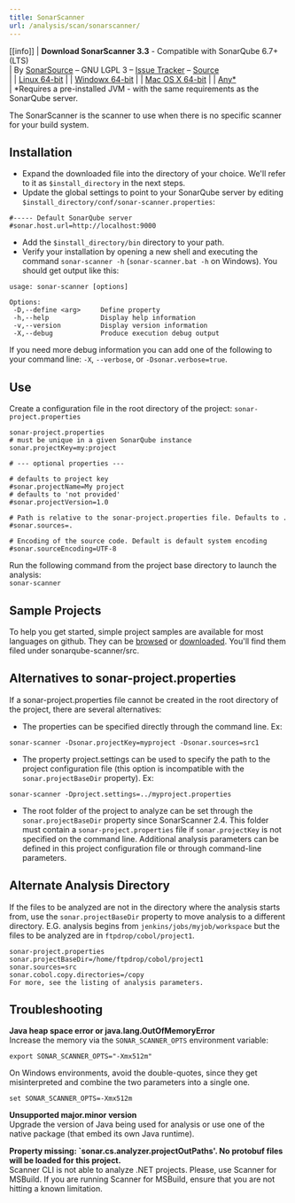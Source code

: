 ```yaml
---
title: SonarScanner
url: /analysis/scan/sonarscanner/
---
```


[[info]]
| **Download SonarScanner 3.3** - Compatible with SonarQube 6.7+ (LTS)  
| By [SonarSource](https://www.sonarsource.com/) – GNU LGPL 3 – [Issue Tracker](https://jira.sonarsource.com/browse/SQSCANNER) – [Source](https://github.com/Sonarsource/sonar-scanner-cli)   
|
| [Linux 64-bit](https://binaries.sonarsource.com/Distribution/sonar-scanner-cli/sonar-scanner-cli-3.3.0.1492-linux.zip) |
| [Windowx 64-bit](https://binaries.sonarsource.com/Distribution/sonar-scanner-cli/sonar-scanner-cli-3.3.0.1492-windows.zip) |
| [Mac OS X 64-bit](https://binaries.sonarsource.com/Distribution/sonar-scanner-cli/sonar-scanner-cli-3.3.0.1492-macosx.zip) |
| [Any*](https://binaries.sonarsource.com/Distribution/sonar-scanner-cli/sonar-scanner-cli-3.3.0.1492.zip)  
| *Requires a pre-installed JVM - with the same requirements as the SonarQube server.

The SonarScanner is the scanner to use when there is no specific scanner for your build system.

## Installation
* Expand the downloaded file into the directory of your choice. We'll refer to it as `$install_directory` in the next steps.
* Update the global settings to point to your SonarQube server by editing `$install_directory/conf/sonar-scanner.properties`:
```
#----- Default SonarQube server
#sonar.host.url=http://localhost:9000
```
* Add the `$install_directory/bin` directory to your path.
* Verify your installation by opening a new shell and executing the command `sonar-scanner -h` (`sonar-scanner.bat -h` on Windows). You should get output like this:
```
usage: sonar-scanner [options]
  
Options:
 -D,--define <arg>     Define property
 -h,--help             Display help information
 -v,--version          Display version information
 -X,--debug            Produce execution debug output
```

If you need more debug information you can add one of the following to your command line: `-X`, `--verbose`, or `-Dsonar.verbose=true`.

## Use
Create a configuration file in the root directory of the project: `sonar-project.properties`
```
sonar-project.properties
# must be unique in a given SonarQube instance
sonar.projectKey=my:project

# --- optional properties ---

# defaults to project key
#sonar.projectName=My project
# defaults to 'not provided'
#sonar.projectVersion=1.0
 
# Path is relative to the sonar-project.properties file. Defaults to .
#sonar.sources=.
 
# Encoding of the source code. Default is default system encoding
#sonar.sourceEncoding=UTF-8
```
Run the following command from the project base directory to launch the analysis:  
`sonar-scanner`

## Sample Projects
To help you get started, simple project samples are available for most languages on github. They can be [browsed](https://github.com/SonarSource/sonar-scanning-examples) or [downloaded](https://github.com/SonarSource/sonar-scanning-examples/archive/master.zip). You'll find them filed under sonarqube-scanner/src.


## Alternatives to sonar-project.properties
If a sonar-project.properties file cannot be created in the root directory of the project, there are several alternatives:

* The properties can be specified directly through the command line. Ex:
```
sonar-scanner -Dsonar.projectKey=myproject -Dsonar.sources=src1
```
* The property project.settings can be used to specify the path to the project configuration file (this option is incompatible with the `sonar.projectBaseDir` property). Ex:
```
sonar-scanner -Dproject.settings=../myproject.properties
```
* The root folder of the project to analyze can be set through the `sonar.projectBaseDir` property since SonarScanner 2.4. This folder must contain a `sonar-project.properties` file if `sonar.projectKey` is not specified on the command line.
Additional analysis parameters can be defined in this project configuration file or through command-line parameters. 

## Alternate Analysis Directory
If the files to be analyzed are not in the directory where the analysis starts from, use the `sonar.projectBaseDir` property to move analysis to a different directory. E.G. analysis begins from `jenkins/jobs/myjob/workspace` but the files to be analyzed are in `ftpdrop/cobol/project1`.
```
sonar-project.properties
sonar.projectBaseDir=/home/ftpdrop/cobol/project1
sonar.sources=src
sonar.cobol.copy.directories=/copy
For more, see the listing of analysis parameters.
```


## Troubleshooting
**Java heap space error or java.lang.OutOfMemoryError**  
Increase the memory via the `SONAR_SCANNER_OPTS` environment variable:
```
export SONAR_SCANNER_OPTS="-Xmx512m"
```
On Windows environments, avoid the double-quotes, since they get misinterpreted and combine the two parameters into a single one.
```
set SONAR_SCANNER_OPTS=-Xmx512m
```

**Unsupported major.minor version**  
Upgrade the version of Java being used for analysis or use one of the native package (that embed its own Java runtime).

**Property missing: `sonar.cs.analyzer.projectOutPaths'. No protobuf files will be loaded for this project.**  
Scanner CLI is not able to analyze .NET projects. Please, use Scanner for MSBuild. If you are running Scanner for MSBuild, ensure that you are not hitting a known limitation.

